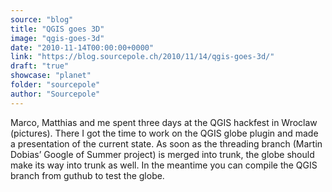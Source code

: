 ```yaml
---
source: "blog"
title: "QGIS goes 3D"
image: "qgis-goes-3d"
date: "2010-11-14T00:00:00+0000"
link: "https://blog.sourcepole.ch/2010/11/14/qgis-goes-3d/"
draft: "true"
showcase: "planet"
folder: "sourcepole"
author: "Sourcepole"
---
```


Marco, Matthias and me spent three days at the QGIS hackfest in Wroclaw (pictures). There I got the time to work on the QGIS globe plugin and made a presentation of the current state.
As soon as the threading branch (Martin Dobias&rsquo; Google of Summer project) is merged into trunk, the globe should make its way into trunk as well. In the meantime you can compile the QGIS branch from guthub to test the globe.
